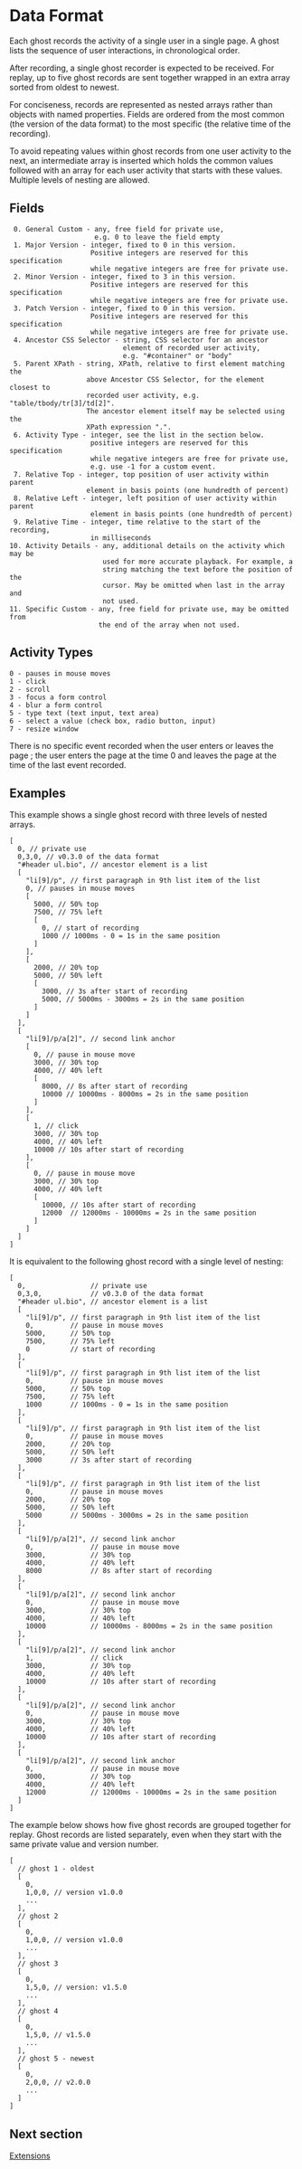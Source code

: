 Data Format
===========

Each ghost records the activity of a single user in a single page.
A ghost lists the sequence of user interactions, in chronological order.

After recording, a single ghost recorder is expected to be received.
For replay, up to five ghost records are sent together wrapped in an extra
array sorted from oldest to newest.

For conciseness, records are represented as nested arrays rather than objects
with named properties. Fields are ordered from the most common (the version of
the data format) to the most specific (the relative time of the recording).

To avoid repeating values within ghost records from one user activity to the
next, an intermediate array is inserted which holds the common values followed
with an array for each user activity that starts with these values. Multiple
levels of nesting are allowed.

Fields
------

     0. General Custom - any, free field for private use,
                         e.g. 0 to leave the field empty
     1. Major Version - integer, fixed to 0 in this version.
                        Positive integers are reserved for this specification
                        while negative integers are free for private use.
     2. Minor Version - integer, fixed to 3 in this version.
                        Positive integers are reserved for this specification
                        while negative integers are free for private use.
     3. Patch Version - integer, fixed to 0 in this version.
                        Positive integers are reserved for this specification
                        while negative integers are free for private use.
     4. Ancestor CSS Selector - string, CSS selector for an ancestor
                                element of recorded user activity,
                                e.g. "#container" or "body"
     5. Parent XPath - string, XPath, relative to first element matching the
                       above Ancestor CSS Selector, for the element closest to
                       recorded user activity, e.g. "table/tbody/tr[3]/td[2]".
                       The ancestor element itself may be selected using the
                       XPath expression ".".
     6. Activity Type - integer, see the list in the section below.
                        positive integers are reserved for this specification
                        while negative integers are free for private use,
                        e.g. use -1 for a custom event.
     7. Relative Top - integer, top position of user activity within parent
                       element in basis points (one hundredth of percent)
     8. Relative Left - integer, left position of user activity within parent
                        element in basis points (one hundredth of percent)
     9. Relative Time - integer, time relative to the start of the recording,
                        in milliseconds
    10. Activity Details - any, additional details on the activity which may be
                           used for more accurate playback. For example, a
                           string matching the text before the position of the
                           cursor. May be omitted when last in the array and
                           not used.
    11. Specific Custom - any, free field for private use, may be omitted from
                          the end of the array when not used.

Activity Types
--------------

    0 - pauses in mouse moves
    1 - click
    2 - scroll
    3 - focus a form control
    4 - blur a form control
    5 - type text (text input, text area)
    6 - select a value (check box, radio button, input)
    7 - resize window

There is no specific event recorded when the user enters or leaves the page ;
the user enters the page at the time 0 and leaves the page at the time of the
last event recorded.

Examples
--------

This example shows a single ghost record with three levels of nested arrays.

    [
      0, // private use
      0,3,0, // v0.3.0 of the data format
      "#header ul.bio", // ancestor element is a list
      [
        "li[9]/p", // first paragraph in 9th list item of the list
        0, // pauses in mouse moves
        [
          5000, // 50% top
          7500, // 75% left
          [
            0, // start of recording
            1000 // 1000ms - 0 = 1s in the same position
          ]
        ],
        [
          2000, // 20% top
          5000, // 50% left
          [
            3000, // 3s after start of recording
            5000, // 5000ms - 3000ms = 2s in the same position
          ]
        ]
      ],
      [
        "li[9]/p/a[2]", // second link anchor
        [
          0, // pause in mouse move
          3000, // 30% top
          4000, // 40% left
          [
            8000, // 8s after start of recording
            10000 // 10000ms - 8000ms = 2s in the same position
          ]
        ],
        [
          1, // click
          3000, // 30% top
          4000, // 40% left
          10000 // 10s after start of recording
        ],
        [
          0, // pause in mouse move
          3000, // 30% top
          4000, // 40% left
          [
            10000, // 10s after start of recording
            12000  // 12000ms - 10000ms = 2s in the same position
          ]
        ]
      ]
    ]

It is equivalent to the following ghost record with a single level of nesting:

    [
      0,                // private use
      0,3,0,            // v0.3.0 of the data format
      "#header ul.bio", // ancestor element is a list
      [
        "li[9]/p", // first paragraph in 9th list item of the list
        0,         // pause in mouse moves
        5000,      // 50% top
        7500,      // 75% left
        0          // start of recording
      ],
      [
        "li[9]/p", // first paragraph in 9th list item of the list
        0,         // pause in mouse moves
        5000,      // 50% top
        7500,      // 75% left
        1000       // 1000ms - 0 = 1s in the same position
      ],
      [
        "li[9]/p", // first paragraph in 9th list item of the list
        0,         // pause in mouse moves
        2000,      // 20% top
        5000,      // 50% left
        3000       // 3s after start of recording
      ],
      [
        "li[9]/p", // first paragraph in 9th list item of the list
        0,         // pause in mouse moves
        2000,      // 20% top
        5000,      // 50% left
        5000       // 5000ms - 3000ms = 2s in the same position
      ],
      [
        "li[9]/p/a[2]", // second link anchor
        0,              // pause in mouse move
        3000,           // 30% top
        4000,           // 40% left
        8000            // 8s after start of recording
      ],
      [
        "li[9]/p/a[2]", // second link anchor
        0,              // pause in mouse move
        3000,           // 30% top
        4000,           // 40% left
        10000           // 10000ms - 8000ms = 2s in the same position
      ],
      [
        "li[9]/p/a[2]", // second link anchor
        1,              // click
        3000,           // 30% top
        4000,           // 40% left
        10000           // 10s after start of recording
      ],
      [
        "li[9]/p/a[2]", // second link anchor
        0,              // pause in mouse move
        3000,           // 30% top
        4000,           // 40% left
        10000           // 10s after start of recording
      ],
      [
        "li[9]/p/a[2]", // second link anchor
        0,              // pause in mouse move
        3000,           // 30% top
        4000,           // 40% left
        12000           // 12000ms - 10000ms = 2s in the same position
      ]
    ]

The example below shows how five ghost records are grouped together for replay.
Ghost records are listed separately, even when they start with the same private
value and version number.

    [
      // ghost 1 - oldest
      [
        0,
        1,0,0, // version v1.0.0
        ...
      ],
      // ghost 2
      [
        0,
        1,0,0, // version v1.0.0
        ...
      ],
      // ghost 3
      [
        0,
        1,5,0, // version: v1.5.0
        ...
      ],
      // ghost 4
      [
        0,
        1,5,0, // v1.5.0
        ...
      ],
      // ghost 5 - newest
      [
        0,
        2,0,0, // v2.0.0
        ...
      ]
    ]

Next section
------------

[Extensions](extensions.md)
